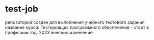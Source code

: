 # test-job
репозиторий создан для выполнения учебного тестового задания
название курса: Тестировщик программного обеспечения - старт в професиии
год: 2023
внесено изменение

